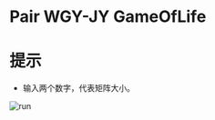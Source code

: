 # Pair WGY-JY GameOfLife

# 提示

* 输入两个数字，代表矩阵大小。

![run](http://7xu0oh.com2.z0.glb.qiniucdn.com/17-6-3/90803243.jpg)